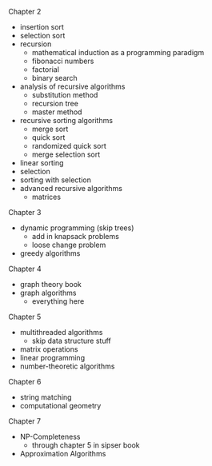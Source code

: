 Chapter 2
* insertion sort
* selection sort
* recursion
    * mathematical induction as a programming paradigm
    * fibonacci numbers
    * factorial
    * binary search
* analysis of recursive algorithms
    * substitution method
    * recursion tree
    * master method
* recursive sorting algorithms
    * merge sort
    * quick sort
    * randomized quick sort
    * merge selection sort
* linear sorting
* selection
* sorting with selection
* advanced recursive algorithms
    * matrices

Chapter 3
* dynamic programming (skip trees)
    * add in knapsack problems
    * loose change problem
* greedy algorithms

Chapter 4
* graph theory book
* graph algorithms
    * everything here

Chapter 5
* multithreaded algorithms
    * skip data structure stuff
* matrix operations
* linear programming
* number-theoretic algorithms

Chapter 6
* string matching
* computational geometry

Chapter 7
* NP-Completeness
    * through chapter 5 in sipser book
* Approximation Algorithms